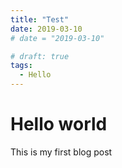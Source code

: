```yaml
---
title: "Test"
date: 2019-03-10
# date = "2019-03-10"

# draft: true
tags:
  - Hello
---
```

# Hello world

This is my first blog post
